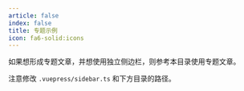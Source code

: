```yaml
---
article: false
index: false
title: 专题示例
icon: fa6-solid:icons
---
```


如果想形成专题文章，并想使用独立侧边栏，则参考本目录使用专题文章。

注意修改 `.vuepress/sidebar.ts` 和下方目录的路径。

<!-- markdownlint-disable MD033 -->

<div class="catalog-display-container">
  <AutoCatalog base='/apps/topic/' />
</div>

<!-- markdownlint-enable MD033 -->
